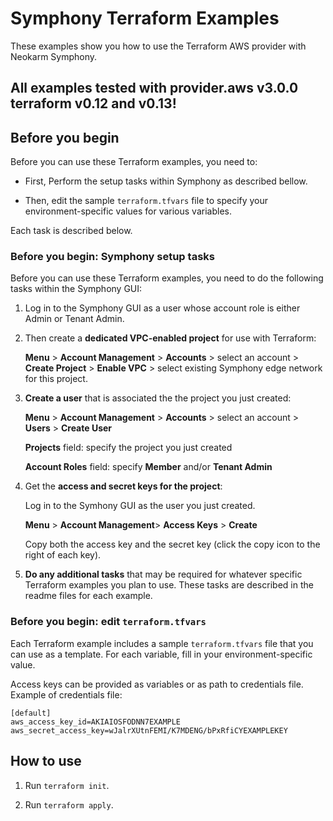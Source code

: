 # Symphony Terraform Examples

These examples show you how to use the Terraform AWS provider with Neokarm Symphony.

## All examples tested with provider.aws v3.0.0 terraform v0.12 and v0.13!
## Before you begin

Before you can use these Terraform examples, you need to:

* First, Perform the setup tasks within Symphony as described bellow.

* Then, edit the sample `terraform.tfvars` file to specify your environment-specific values for various variables.

Each task is described below.


### Before you begin: Symphony setup tasks

Before you can use these Terraform examples, you need to do the following tasks within the Symphony GUI:

1. Log in to the Symphony GUI as a user whose account role is either Admin or Tenant Admin.

2. Then create a **dedicated VPC-enabled project** for use with Terraform:

    **Menu** > **Account Management** > **Accounts** > select an account > **Create Project** > **Enable VPC** > select existing Symphony edge network for this project.

   
3. **Create a user** that is associated the the project you just created:

    **Menu** > **Account Management** > **Accounts** > select an account > **Users** > **Create User**
    
    **Projects** field: specify the project you just created
    
    **Account Roles** field: specify **Member** and/or **Tenant Admin**
    
        
4. Get the **access and secret keys for the project**:

    Log in to the Symhony GUI as the user you just created.
    
    **Menu** > **Account Management**> **Access Keys** > **Create**
    
    Copy both the access key and the secret key (click the copy icon to the right of each key).
    

5. **Do any additional tasks** that may be required for whatever specific Terraform examples you plan to use. These tasks are described in the readme files for each example. 

### Before you begin: edit `terraform.tfvars`

Each Terraform example includes a sample `terraform.tfvars` file that you can use as a template. For each variable, fill in your environment-specific value.

Access keys can be provided as variables or as path to credentials file.
Example of credentials file:
```
[default]
aws_access_key_id=AKIAIOSFODNN7EXAMPLE
aws_secret_access_key=wJalrXUtnFEMI/K7MDENG/bPxRfiCYEXAMPLEKEY
```
## How to use

1. Run `terraform init`.

2. Run `terraform apply`.
